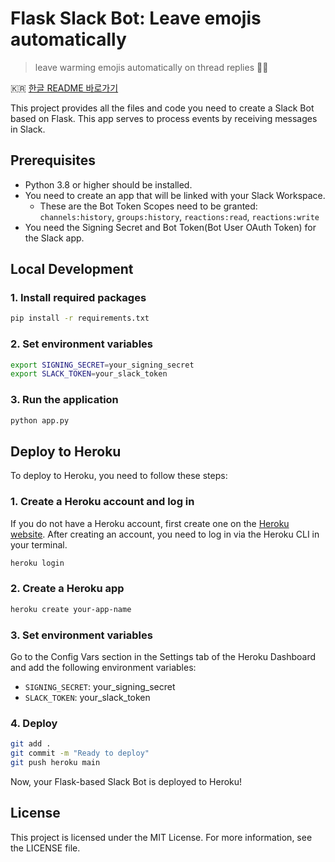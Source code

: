 # Flask Slack Bot: Leave emojis automatically

> leave warming emojis automatically on thread replies 👍🏻

🇰🇷 [한글 README 바로가기](./README_kr.md)

This project provides all the files and code you need to create a Slack Bot based on Flask. This app serves to process events by receiving messages in Slack.

## Prerequisites

- Python 3.8 or higher should be installed.
- You need to create an app that will be linked with your Slack Workspace.
    - These are the Bot Token Scopes need to be granted: `channels:history`, `groups:history`, `reactions:read`, `reactions:write`
- You need the Signing Secret and Bot Token(Bot User OAuth Token) for the Slack app.

## Local Development

### 1. Install required packages

```bash
pip install -r requirements.txt
```

### 2. Set environment variables

```bash
export SIGNING_SECRET=your_signing_secret
export SLACK_TOKEN=your_slack_token
```

### 3. Run the application

```bash
python app.py
```

## Deploy to Heroku

To deploy to Heroku, you need to follow these steps:

### 1. Create a Heroku account and log in

If you do not have a Heroku account, first create one on the [Heroku website](https://www.heroku.com/). After creating an account, you need to log in via the Heroku CLI in your terminal.

```bash
heroku login
```

### 2. Create a Heroku app

```bash
heroku create your-app-name
```

### 3. Set environment variables

Go to the Config Vars section in the Settings tab of the Heroku Dashboard and add the following environment variables:

- `SIGNING_SECRET`: your_signing_secret
- `SLACK_TOKEN`: your_slack_token

### 4. Deploy

```bash
git add .
git commit -m "Ready to deploy"
git push heroku main
```

Now, your Flask-based Slack Bot is deployed to Heroku!

## License

This project is licensed under the MIT License. For more information, see the LICENSE file.